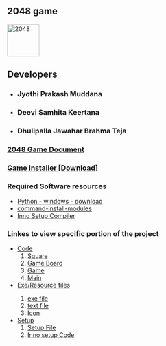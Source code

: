 <h2> 2048 game </h2>
<img src="https://raw.githubusercontent.com/Jyothi-prakash-muddana/2048-game/master/code/2048_IC5_2.ico" alt="2048" height=75 width=75></img>

<h2> Developers </h2>
<ul>
    <li><h3>Jyothi Prakash Muddana </h3> </li>
    <li><h3>Deevi Samhita Keertana </h3></li>
    <li><h3>Dhulipalla Jawahar Brahma Teja</h3></li>
 </ul>   
<h3> <a href='https://github.com/Jyothi-prakash-muddana/2048-game/blob/master/2048%20Document.pdf'> 2048 Game Document </a></h3>
<h3> <a href='https://github.com/Jyothi-prakash-muddana/2048-game/raw/434e2ca57d277c05e8e9eb82c120caa646939ea0/Executable%20file/2048%20Game.exe'> Game Installer [Download] </a></h3>

<h3> Required Software resources </h3> 
<ul>
    <li> <a href='https://www.python.org/ftp/python/3.8.5/python-3.8.5.exe'>Python - windows - download</a></li>
    <li> <a href='https://github.com/Jyothi-prakash-muddana/2048-game/blob/master/Install.cmd'> command-install-modules</a></li>
    <li> <a href='https://jrsoftware.org/download.php/is.exe'> Inno Setup Compiler </a></li>
    
</ul>
<h3> Linkes to view specific portion of the project</h3>
<ul>
  <li><a href='https://github.com/Jyothi-prakash-muddana/2048-game/tree/master/code'> Code </a>
       <ol>
          <li ><a href='https://github.com/Jyothi-prakash-muddana/2048-game/blob/master/code/square.py'> Square </a></li>
          <li ><a href='https://github.com/Jyothi-prakash-muddana/2048-game/blob/master/code/gameboard.py'> Game Board  </a></li>
          <li ><a href='https://github.com/Jyothi-prakash-muddana/2048-game/blob/master/code/game.py'> Game </a></li>
          <li ><a href='https://github.com/Jyothi-prakash-muddana/2048-game/blob/master/code/main.py'> Main </a></li>
       </ol>
  </li>
  <li> <a href='https://github.com/Jyothi-prakash-muddana/2048-game/tree/master/Executable%20file'> Exe/Resource files </a></li> 
       <ol>
           <li> <a href='https://github.com/Jyothi-prakash-muddana/2048-game/blob/master/Executable%20file/2048%20Game.exe'> exe file  </a></li>
           <li> <a href='https://github.com/Jyothi-prakash-muddana/2048-game/blob/master/Executable%20file/2048.txt'>text file </a></li>
           <li> <a href='https://github.com/Jyothi-prakash-muddana/2048-game/blob/master/Executable%20file/2048_IC5_2.ico'>Icon </a></li>
       </ol>
  </li>
  <li> <a href='https://github.com/Jyothi-prakash-muddana/2048-game/tree/master/Setup'>Setup
       <ol>
           <li> <a href='https://github.com/Jyothi-prakash-muddana/2048-game/blob/master/Setup/mysetup.exe'>Setup File </a></li>
           <li> <a href='https://github.com/Jyothi-prakash-muddana/2048-game/blob/master/Setup/2048%20SetUp.iss'>Inno setup Code </a></li>
       </ol>
  </li>
</ul>

